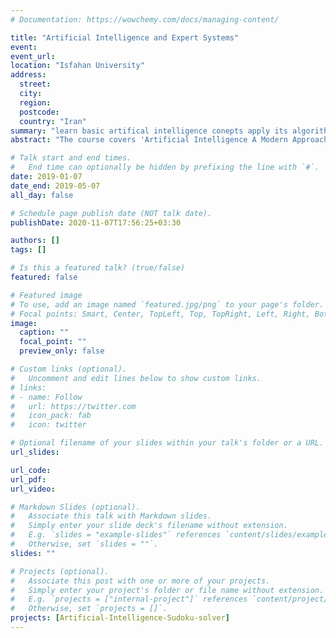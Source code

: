 ```yaml
---
# Documentation: https://wowchemy.com/docs/managing-content/

title: "Artificial Intelligence and Expert Systems"
event:
event_url:
location: "Isfahan University"
address:
  street:
  city:
  region:
  postcode:
  country: "Iran"
summary: "learn basic artifical intelligence conepts apply its algorithm"
abstract: "The course covers 'Artificial Intelligence A Modern Approach' by 'Stuart J. Russell and Peter Norvig' and walk through all the AI concepts from its history to modern deep learning approaches"

# Talk start and end times.
#   End time can optionally be hidden by prefixing the line with `#`.
date: 2019-01-07
date_end: 2019-05-07
all_day: false

# Schedule page publish date (NOT talk date).
publishDate: 2020-11-07T17:56:25+03:30

authors: []
tags: []

# Is this a featured talk? (true/false)
featured: false

# Featured image
# To use, add an image named `featured.jpg/png` to your page's folder. 
# Focal points: Smart, Center, TopLeft, Top, TopRight, Left, Right, BottomLeft, Bottom, BottomRight.
image:
  caption: ""
  focal_point: ""
  preview_only: false

# Custom links (optional).
#   Uncomment and edit lines below to show custom links.
# links:
# - name: Follow
#   url: https://twitter.com
#   icon_pack: fab
#   icon: twitter

# Optional filename of your slides within your talk's folder or a URL.
url_slides:

url_code:
url_pdf:
url_video:

# Markdown Slides (optional).
#   Associate this talk with Markdown slides.
#   Simply enter your slide deck's filename without extension.
#   E.g. `slides = "example-slides"` references `content/slides/example-slides.md`.
#   Otherwise, set `slides = ""`.
slides: ""

# Projects (optional).
#   Associate this post with one or more of your projects.
#   Simply enter your project's folder or file name without extension.
#   E.g. `projects = ["internal-project"]` references `content/project/deep-learning/index.md`.
#   Otherwise, set `projects = []`.
projects: [Artificial-Intelligence-Sudoku-solver]
---
```

